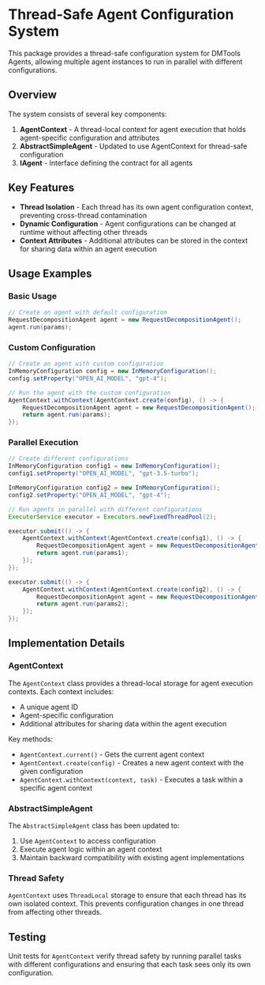 # Thread-Safe Agent Configuration System

This package provides a thread-safe configuration system for DMTools Agents, allowing multiple agent instances to run in parallel with different configurations.

## Overview

The system consists of several key components:

1. **AgentContext** - A thread-local context for agent execution that holds agent-specific configuration and attributes
2. **AbstractSimpleAgent** - Updated to use AgentContext for thread-safe configuration
3. **IAgent** - Interface defining the contract for all agents

## Key Features

- **Thread Isolation** - Each thread has its own agent configuration context, preventing cross-thread contamination
- **Dynamic Configuration** - Agent configurations can be changed at runtime without affecting other threads
- **Context Attributes** - Additional attributes can be stored in the context for sharing data within an agent execution

## Usage Examples

### Basic Usage

```java
// Create an agent with default configuration
RequestDecompositionAgent agent = new RequestDecompositionAgent();
agent.run(params);
```

### Custom Configuration

```java
// Create an agent with custom configuration
InMemoryConfiguration config = new InMemoryConfiguration();
config.setProperty("OPEN_AI_MODEL", "gpt-4");

// Run the agent with the custom configuration
AgentContext.withContext(AgentContext.create(config), () -> {
    RequestDecompositionAgent agent = new RequestDecompositionAgent();
    return agent.run(params);
});
```

### Parallel Execution

```java
// Create different configurations
InMemoryConfiguration config1 = new InMemoryConfiguration();
config1.setProperty("OPEN_AI_MODEL", "gpt-3.5-turbo");

InMemoryConfiguration config2 = new InMemoryConfiguration();
config2.setProperty("OPEN_AI_MODEL", "gpt-4");

// Run agents in parallel with different configurations
ExecutorService executor = Executors.newFixedThreadPool(2);

executor.submit(() -> {
    AgentContext.withContext(AgentContext.create(config1), () -> {
        RequestDecompositionAgent agent = new RequestDecompositionAgent();
        return agent.run(params1);
    });
});

executor.submit(() -> {
    AgentContext.withContext(AgentContext.create(config2), () -> {
        RequestDecompositionAgent agent = new RequestDecompositionAgent();
        return agent.run(params2);
    });
});
```

## Implementation Details

### AgentContext

The `AgentContext` class provides a thread-local storage for agent execution contexts. Each context includes:

- A unique agent ID
- Agent-specific configuration
- Additional attributes for sharing data within the agent execution

Key methods:
- `AgentContext.current()` - Gets the current agent context
- `AgentContext.create(config)` - Creates a new agent context with the given configuration
- `AgentContext.withContext(context, task)` - Executes a task within a specific agent context

### AbstractSimpleAgent

The `AbstractSimpleAgent` class has been updated to:

1. Use `AgentContext` to access configuration
2. Execute agent logic within an agent context
3. Maintain backward compatibility with existing agent implementations

### Thread Safety

`AgentContext` uses `ThreadLocal` storage to ensure that each thread has its own isolated context. This prevents configuration changes in one thread from affecting other threads.

## Testing

Unit tests for `AgentContext` verify thread safety by running parallel tasks with different configurations and ensuring that each task sees only its own configuration. 